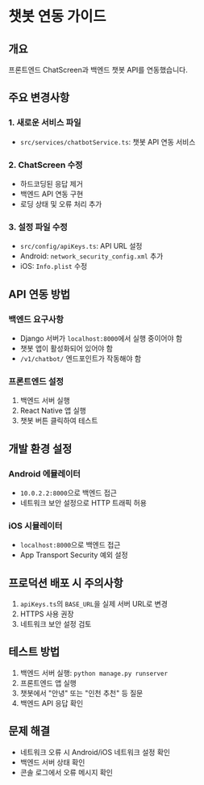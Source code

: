 # 챗봇 연동 가이드

## 개요
프론트엔드 ChatScreen과 백엔드 챗봇 API를 연동했습니다.

## 주요 변경사항

### 1. 새로운 서비스 파일
- `src/services/chatbotService.ts`: 챗봇 API 연동 서비스

### 2. ChatScreen 수정
- 하드코딩된 응답 제거
- 백엔드 API 연동 구현
- 로딩 상태 및 오류 처리 추가

### 3. 설정 파일 수정
- `src/config/apiKeys.ts`: API URL 설정
- Android: `network_security_config.xml` 추가
- iOS: `Info.plist` 수정

## API 연동 방법

### 백엔드 요구사항
- Django 서버가 `localhost:8000`에서 실행 중이어야 함
- 챗봇 앱이 활성화되어 있어야 함
- `/v1/chatbot/` 엔드포인트가 작동해야 함

### 프론트엔드 설정
1. 백엔드 서버 실행
2. React Native 앱 실행
3. 챗봇 버튼 클릭하여 테스트

## 개발 환경 설정

### Android 에뮬레이터
- `10.0.2.2:8000`으로 백엔드 접근
- 네트워크 보안 설정으로 HTTP 트래픽 허용

### iOS 시뮬레이터
- `localhost:8000`으로 백엔드 접근
- App Transport Security 예외 설정

## 프로덕션 배포 시 주의사항
1. `apiKeys.ts`의 `BASE_URL`을 실제 서버 URL로 변경
2. HTTPS 사용 권장
3. 네트워크 보안 설정 검토

## 테스트 방법
1. 백엔드 서버 실행: `python manage.py runserver`
2. 프론트엔드 앱 실행
3. 챗봇에서 "안녕" 또는 "인천 추천" 등 질문
4. 백엔드 API 응답 확인

## 문제 해결
- 네트워크 오류 시 Android/iOS 네트워크 설정 확인
- 백엔드 서버 상태 확인
- 콘솔 로그에서 오류 메시지 확인
